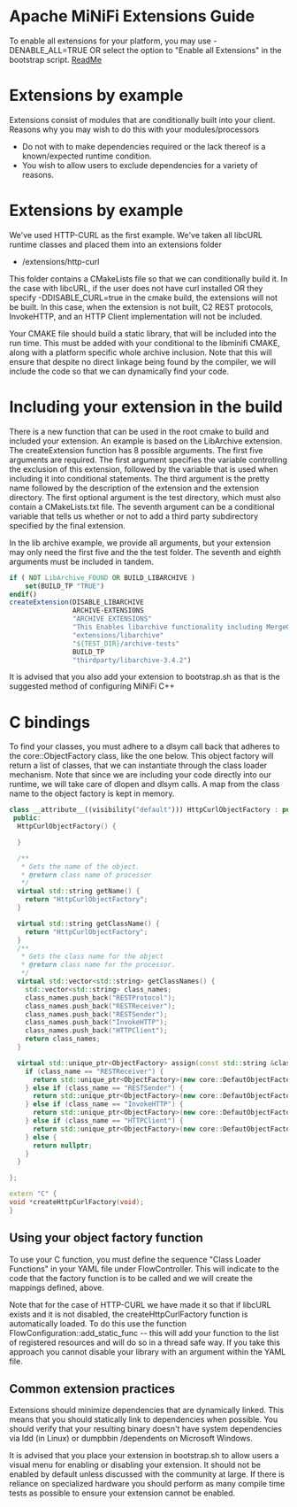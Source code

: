 <!--
  Licensed to the Apache Software Foundation (ASF) under one or more
  contributor license agreements.  See the NOTICE file distributed with
  this work for additional information regarding copyright ownership.
  The ASF licenses this file to You under the Apache License, Version 2.0
  (the "License"); you may not use this file except in compliance with
  the License.  You may obtain a copy of the License at
      http://www.apache.org/licenses/LICENSE-2.0
  Unless required by applicable law or agreed to in writing, software
  distributed under the License is distributed on an "AS IS" BASIS,
  WITHOUT WARRANTIES OR CONDITIONS OF ANY KIND, either express or implied.
  See the License for the specific language governing permissions and
  limitations under the License.
-->
# Apache MiNiFi Extensions Guide

To enable all extensions for your platform, you may use -DENABLE_ALL=TRUE OR select the option to "Enable all Extensions" in the bootstrap script. [ReadMe](https://github.com/apache/nifi-minifi-cpp/#bootstrapping)

# Extensions by example

Extensions consist of modules that are conditionally built into your client. Reasons why you may wish to do this with your modules/processors

  - Do not with to make dependencies required or the lack thereof is a known/expected runtime condition.
  - You wish to allow users to exclude dependencies for a variety of reasons.

# Extensions by example
We've used HTTP-CURL as the first example. We've taken all libcURL runtime classes and placed them into an extensions folder 
   - /extensions/http-curl
   
This folder contains a CMakeLists file so that we can conditionally build it. In the case with libcURL, if the user does not have curl installed OR they specify -DDISABLE_CURL=true in the cmake build, the extensions will not be built. In this case, when the extension is not built, C2 REST protocols, InvokeHTTP, and an HTTP Client implementation will not be included.

Your CMAKE file should build a static library, that will be included into the run time. This must be added with your conditional to the libminifi CMAKE, along with a platform specific whole archive inclusion. Note that this will ensure that despite no direct linkage being found by the compiler, we will include the code so that we can dynamically find your code.

# Including your extension in the build
There is a new function that can be used in the root cmake to build and included your extension. An example is based on the LibArchive extension. The createExtension function has 8 possible arguments. The first five arguments are required.
The first argument specifies the variable controlling the exclusion of this extension, followed by the variable that
is used when including it into conditional statements. The third argument is the pretty name followed by the description of the extension and the extension directory. The first optional argument is the test directory, which must also contain a CMakeLists.txt file. The seventh argument can be a conditional variable that tells us whether or not to add a third party subdirectory specified by the final extension.

In the lib archive example, we provide all arguments, but your extension may only need the first five and the the test folder. The seventh and eighth arguments must be included in tandem. 

```cmake
if ( NOT LibArchive_FOUND OR BUILD_LIBARCHIVE )
	set(BUILD_TP "TRUE")
endif()
createExtension(DISABLE_LIBARCHIVE 
				ARCHIVE-EXTENSIONS 
				"ARCHIVE EXTENSIONS" 
				"This Enables libarchive functionality including MergeContent, CompressContent, and (Un)FocusArchiveEntry" 
				"extensions/libarchive"
				"${TEST_DIR}/archive-tests"
				BUILD_TP
				"thirdparty/libarchive-3.4.2")
```

It is advised that you also add your extension to bootstrap.sh as that is the suggested method of configuring MiNiFi C++
  
# C bindings
To find your classes, you must adhere to a dlsym call back that adheres to the core::ObjectFactory class, like the one below. This object factory will return a list of classes, that we can instantiate through the class loader mechanism. Note that since we are including your code directly into our runtime, we will take care of dlopen and dlsym calls. A map from the class name to the object factory is kept in memory.

```C++
class __attribute__((visibility("default"))) HttpCurlObjectFactory : public core::ObjectFactory {
 public:
  HttpCurlObjectFactory() {

  }

  /**
   * Gets the name of the object.
   * @return class name of processor
   */
  virtual std::string getName() {
    return "HttpCurlObjectFactory";
  }

  virtual std::string getClassName() {
    return "HttpCurlObjectFactory";
  }
  /**
   * Gets the class name for the object
   * @return class name for the processor.
   */
  virtual std::vector<std::string> getClassNames() {
    std::vector<std::string> class_names;
    class_names.push_back("RESTProtocol");
    class_names.push_back("RESTReceiver");
    class_names.push_back("RESTSender");
    class_names.push_back("InvokeHTTP");
    class_names.push_back("HTTPClient");
    return class_names;
  }

  virtual std::unique_ptr<ObjectFactory> assign(const std::string &class_name) {
    if (class_name == "RESTReceiver") {
      return std::unique_ptr<ObjectFactory>(new core::DefautObjectFactory<minifi::c2::RESTReceiver>());
    } else if (class_name == "RESTSender") {
      return std::unique_ptr<ObjectFactory>(new core::DefautObjectFactory<minifi::c2::RESTSender>());
    } else if (class_name == "InvokeHTTP") {
      return std::unique_ptr<ObjectFactory>(new core::DefautObjectFactory<processors::InvokeHTTP>());
    } else if (class_name == "HTTPClient") {
      return std::unique_ptr<ObjectFactory>(new core::DefautObjectFactory<utils::HTTPClient>());
    } else {
      return nullptr;
    }
  }

};

extern "C" {
void *createHttpCurlFactory(void);
}
```

## Using your object factory function
To use your C function, you must define the sequence "Class Loader Functions" in your YAML file under FlowController. This will indicate to the code that the factory function is to be called and we will create the mappings defined, above.

Note that for the case of HTTP-CURL we have made it so that if libcURL exists and it is not disabled, the createHttpCurlFactory function is automatically loaded. To do this use the function FlowConfiguration::add_static_func -- this will add your function to the list of registered resources and will do so in a thread safe way. If you take this approach you cannot disable your library with an argument within the YAML file.


## Common extension practices

Extensions should minimize dependencies that are dynamically linked. This means that you should statically link to dependencies when possible. You should verify that your resulting binary doesn't have system dependencies via ldd (in Linux) or dumpbbin /dependents on Microsoft Windows. 

It is advised that you place your extension in bootstrap.sh to allow users a visual menu for enabling or disabling your extension. It should not be enabled by default unless discussed with the community at large. If there is reliance on specialized hardware you should perform as many compile time tests as possible to ensure your extension cannot be enabled. 
